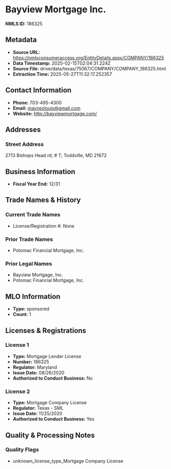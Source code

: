 # Bayview Mortgage Inc.

**NMLS ID:** 186325

## Metadata
- **Source URL:** https://nmlsconsumeraccess.org/EntityDetails.aspx/COMPANY/186325
- **Data Timestamp:** 2025-02-15T02:04:31.224Z
- **Source File:** drive/data/texas/75067/COMPANY/COMPANY_186325.html
- **Extraction Time:** 2025-05-27T11:32:17.252357

## Contact Information
- **Phone:** 703-495-4300
- **Email:** maynezlouis@gmail.com
- **Website:** http://bayviewmortgage.com/

## Addresses
### Street Address
2713 Bishops Head rd; # T; Toddville, MD 21672

## Business Information
- **Fiscal Year End:** 12/31

## Trade Names & History
### Current Trade Names
- License/Registration #: None

### Prior Trade Names
- Potomac Financial Mortgage, Inc.

### Prior Legal Names
- Bayview Mortgage, Inc.
- Potomac Financial Mortgage, Inc.

## MLO Information
- **Type:** sponsored
- **Count:** 1

## Licenses & Registrations

### License 1
- **Type:** Mortgage Lender License
- **Number:** 186325
- **Regulator:** Maryland
- **Issue Date:** 08/26/2020
- **Authorized to Conduct Business:** No

### License 2
- **Type:** Mortgage Company License
- **Regulator:** Texas - SML
- **Issue Date:** 11/25/2020
- **Authorized to Conduct Business:** Yes

## Quality & Processing Notes
### Quality Flags
- unknown_license_type_Mortgage Company License
